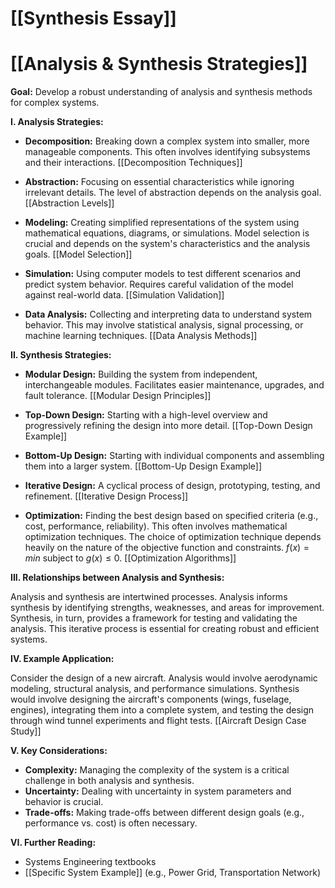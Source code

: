 # [[Synthesis Essay]]
# [[Analysis & Synthesis Strategies]]

**Goal:**  Develop a robust understanding of analysis and synthesis methods for complex systems.


**I. Analysis Strategies:**

* **Decomposition:** Breaking down a complex system into smaller, more manageable components.  This often involves identifying subsystems and their interactions.  [[Decomposition Techniques]]

* **Abstraction:** Focusing on essential characteristics while ignoring irrelevant details.  The level of abstraction depends on the analysis goal.  [[Abstraction Levels]]

* **Modeling:** Creating simplified representations of the system using mathematical equations, diagrams, or simulations.  Model selection is crucial and depends on the system's characteristics and the analysis goals. [[Model Selection]]

* **Simulation:** Using computer models to test different scenarios and predict system behavior.  Requires careful validation of the model against real-world data.  [[Simulation Validation]]

* **Data Analysis:**  Collecting and interpreting data to understand system behavior.  This may involve statistical analysis, signal processing, or machine learning techniques. [[Data Analysis Methods]]


**II. Synthesis Strategies:**

* **Modular Design:** Building the system from independent, interchangeable modules.  Facilitates easier maintenance, upgrades, and fault tolerance. [[Modular Design Principles]]

* **Top-Down Design:** Starting with a high-level overview and progressively refining the design into more detail. [[Top-Down Design Example]]

* **Bottom-Up Design:** Starting with individual components and assembling them into a larger system. [[Bottom-Up Design Example]]

* **Iterative Design:**  A cyclical process of design, prototyping, testing, and refinement. [[Iterative Design Process]]

* **Optimization:** Finding the best design based on specified criteria (e.g., cost, performance, reliability).  This often involves mathematical optimization techniques. The choice of optimization technique depends heavily on the nature of the objective function and constraints. $f(x) = min$ subject to $g(x) \le 0$.  [[Optimization Algorithms]]


**III. Relationships between Analysis and Synthesis:**

Analysis and synthesis are intertwined processes. Analysis informs synthesis by identifying strengths, weaknesses, and areas for improvement. Synthesis, in turn, provides a framework for testing and validating the analysis.  This iterative process is essential for creating robust and efficient systems.


**IV.  Example Application:**

Consider the design of a new aircraft.  Analysis would involve aerodynamic modeling, structural analysis, and performance simulations. Synthesis would involve designing the aircraft's components (wings, fuselage, engines), integrating them into a complete system, and testing the design through wind tunnel experiments and flight tests.  [[Aircraft Design Case Study]]


**V.  Key Considerations:**

* **Complexity:** Managing the complexity of the system is a critical challenge in both analysis and synthesis.
* **Uncertainty:**  Dealing with uncertainty in system parameters and behavior is crucial.
* **Trade-offs:**  Making trade-offs between different design goals (e.g., performance vs. cost) is often necessary.


**VI.  Further Reading:**

* Systems Engineering textbooks
* [[Specific System Example]] (e.g., Power Grid, Transportation Network)

